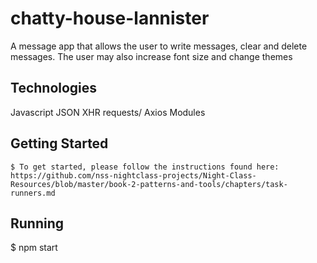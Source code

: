 # chatty-house-lannister

A message app that allows the user to write messages, clear and delete messages. The user may also increase font size and change themes

## Technologies
Javascript 
JSON 
XHR requests/ Axios
Modules

## Getting Started
```
$ To get started, please follow the instructions found here: https://github.com/nss-nightclass-projects/Night-Class-Resources/blob/master/book-2-patterns-and-tools/chapters/task-runners.md

```

## Running
$ npm start

